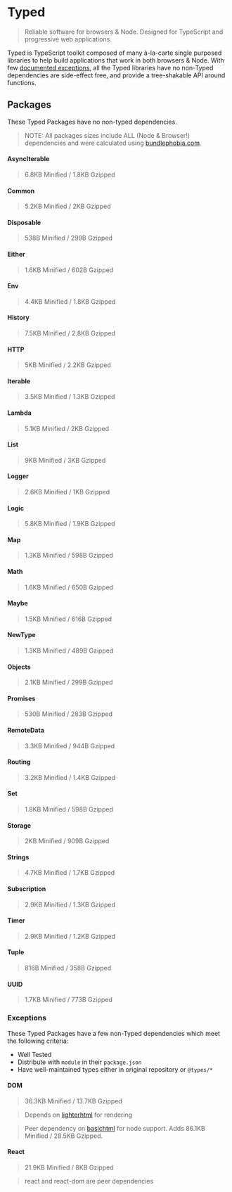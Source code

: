 # Typed

> Reliable software for browsers & Node. Designed for TypeScript and progressive web applications.

Typed is TypeScript toolkit composed of many à-la-carte single purposed libraries to help build applications
that work in both browsers & Node. With few [documented exceptions](#exceptions), all the Typed libraries have no non-Typed dependencies
are side-effect free, and provide a tree-shakable API around functions.


## Packages

These Typed Packages have no non-typed dependencies.

> NOTE: All packages sizes include ALL (Node & Browser!) dependencies and were calculated using [bundlephobia.com](https://bundlephobia.com). 

#### AsyncIterable 

> 6.8KB Minified / 1.8KB Gzipped

#### Common

> 5.2KB Minified / 2KB Gzipped

#### Disposable

> 538B Minified / 299B Gzipped

#### Either

> 1.6KB Minified / 602B Gzipped

#### Env

> 4.4KB Minified / 1.8KB Gzipped

#### History

> 7.5KB Minified / 2.8KB Gzipped

#### HTTP

> 5KB Minified / 2.2KB Gzipped

#### Iterable

> 3.5KB Minified / 1.3KB Gzipped

#### Lambda

> 5.1KB Minified / 2KB Gzipped

#### List

> 9KB Minified / 3KB Gzipped

#### Logger

> 2.6KB Minified / 1KB Gzipped

#### Logic

> 5.8KB Minified / 1.9KB Gzipped

#### Map

> 1.3KB Minified / 598B Gzipped

#### Math

> 1.6KB Minified / 650B Gzipped

#### Maybe

> 1.5KB Minified / 616B Gzipped

#### NewType

> 1.3KB Minified / 489B Gzipped

#### Objects

> 2.1KB Minified / 299B Gzipped

#### Promises

> 530B Minified / 283B Gzipped

#### RemoteData

> 3.3KB Minified / 944B Gzipped

#### Routing

> 3.2KB Minified / 1.4KB Gzipped

#### Set

> 1.8KB Minified / 598B Gzipped

#### Storage

> 2KB Minified / 909B Gzipped

#### Strings

> 4.7KB Minified / 1.7KB Gzipped

#### Subscription

> 2.9KB Minified / 1.3KB Gzipped

#### Timer

> 2.9KB Minified / 1.2KB Gzipped

#### Tuple

> 816B Minified / 358B Gzipped

#### UUID

> 1.7KB Minified / 773B Gzipped


### Exceptions

These Typed Packages have a few non-Typed dependencies which meet the following criteria:

- Well Tested
- Distribute with `module` in their `package.json`
- Have well-maintained types either in original repository or `@types/*`

#### DOM

> 36.3KB  Minified / 13.7KB Gzipped

> Depends on [lighterhtml](https://github.com/WebReflection/lighterhtml) for rendering

> Peer dependency on [basichtml](https://github.com/WebReflection/basicHTML) for node support. Adds 86.1KB Minified / 28.5KB Gzipped.

#### React

> 21.9KB Minified / 8KB Gzipped

> react and react-dom are peer dependencies

